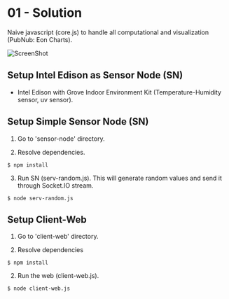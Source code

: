 01 - Solution
=============
Naive javascript (core.js) to handle all computational and visualization (PubNub: Eon Charts). 

![ScreenShot](./screenshot/01-solution.png)

Setup Intel Edison as Sensor Node (SN)
--------------------------------------
* Intel Edison with Grove Indoor Environment Kit (Temperature-Humidity sensor, uv sensor).

Setup Simple Sensor Node (SN)
-----------------------------
1. Go to 'sensor-node' directory.

2. Resolve dependencies.
```
$ npm install
```

3. Run SN (serv-random.js). This will generate random values and send it through Socket.IO stream.
```
$ node serv-random.js
``` 

Setup Client-Web
----------------
1. Go to 'client-web' directory.

2. Resolve dependencies
```
$ npm install 
```

2. Run the web (client-web.js). 
```
$ node client-web.js
```
